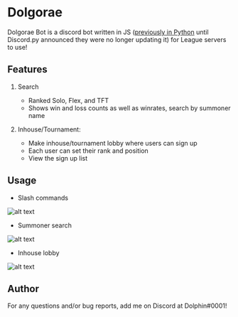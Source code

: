 # Dolgorae

Dolgorae Bot is a discord bot written in JS ([previously in Python](https://github.com/sophiayjcho/dolgorae-bot) until Discord.py announced they were no longer updating it) for League servers to use!

## Features

1. Search
    - Ranked Solo, Flex, and TFT
    - Shows win and loss counts as well as winrates, search by summoner name
   
2. Inhouse/Tournament: 
    - Make inhouse/tournament lobby where users can sign up
    - Each user can set their rank and position
    - View the sign up list

## Usage

- Slash commands

![alt text](https://github.com/sophiayjcho/Dolgorae-Bot-in-JS/blob/main/pictures/slash_commands.png?raw=true)

- Summoner search

![alt text](https://github.com/sophiayjcho/Dolgorae-Bot-in-JS/blob/main/pictures/tft_example.png?raw=true)

- Inhouse lobby

![alt text](https://github.com/sophiayjcho/Dolgorae-Bot-in-JS/blob/main/pictures/inhouse_example.png?raw=true)

## Author
For any questions and/or bug reports, add me on Discord at Dolphin#0001!
